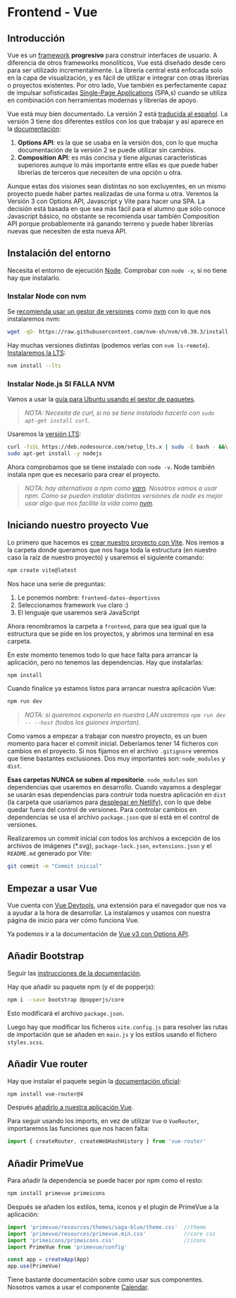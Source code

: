 # Frontend - Vue

## Introducción

Vue es un [framework](https://es.wikipedia.org/wiki/Framework_para_aplicaciones_web) **progresivo** para construir interfaces de usuario. A diferencia de otros frameworks monolíticos, Vue está diseñado desde cero para ser utilizado incrementalmente. La librería central está enfocada solo en la capa de visualización, y es fácil de utilizar e integrar con otras librerías o proyectos existentes. Por otro lado, Vue también es perfectamente capaz de impulsar sofisticadas [Single-Page Applications](https://developer.mozilla.org/en-US/docs/Glossary/SPA) (SPA,s) cuando se utiliza en combinación con herramientas modernas y librerías de apoyo.

Vue está muy bien documentado. La versión 2 está [traducida al español](https://es.vuejs.org/v2/guide/). La versión 3 tiene dos diferentes estilos con los que trabajar y así aparece en la [documentación](https://vuejs.org/guide/introduction.html):
1. **Options API**: es la que se usaba en la versión dos, con lo que mucha documentación de la versión 2 se puede utilizar sin cambios.
1. **Composition API**: es más concisa y tiene algunas características superiores aunque lo más importante entre ellas es que puede haber librerías de terceros que necesiten de una opción u otra.

Aunque estas dos visiones sean distintas no son excluyentes, en un mismo proyecto puede haber partes realizadas de una forma u otra. Veremos la Versión 3 con Options API, Javascript y Vite para hacer una SPA. La decisión está basada en que sea más fácil para el alumno que sólo conoce Javascript básico, no obstante se recomienda usar también Composition API porque probablemente irá ganando terreno y puede haber librerías nuevas que necesiten de esta nueva API.

## Instalación del entorno

Necesita el entorno de ejecución [Node](https://nodejs.org/es/). Comprobar con `node -v`, si no tiene hay que instalarlo.

### Instalar Node con nvm
Se [recomienda usar un gestor de versiones](https://docs.npmjs.com/downloading-and-installing-node-js-and-npm) como [nvm](https://github.com/nvm-sh/nvm) con lo que nos instalaremos nvm:
 ```bash
 wget -qO- https://raw.githubusercontent.com/nvm-sh/nvm/v0.39.3/install.sh | bash
 ```
Hay muchas versiones distintas (podemos verlas con `nvm ls-remote`). [Instalaremos la LTS](https://github.com/nvm-sh/nvm#long-term-support):
```bash
nvm install --lts
```

### Instalar Node.js **SI FALLA NVM**
Vamos a usar la [guía para Ubuntu usando el gestor de paquetes](https://nodejs.org/es/download/package-manager/#distribuciones-linux-basadas-en-debian-y-ubuntu-paquetes-enterprise-linux-fedora-y-snap).
> _NOTA: Necesita de curl, si no se tiene instalado hacerlo con `sudo apt-get install curl`._

Usaremos la [versión LTS](https://github.com/nodesource/distributions/blob/master/README.md#using-ubuntu-4):

```bash
curl -fsSL https://deb.nodesource.com/setup_lts.x | sudo -E bash - &&\
sudo apt-get install -y nodejs
```

Ahora comprobamos que se tiene instalado con `node -v`. Node también instala npm que es necesario para crear el proyecto.
> _NOTA: hay alternativas a npm como [yarn](https://yarnpkg.com/). Nosotros vamos a usar npm. Como se pueden instalar distintas versiones de node es mejor usar algo que nos facilite la vida como [nvm](https://docs.npmjs.com/downloading-and-installing-node-js-and-npm)._

## Iniciando nuestro proyecto Vue

Lo primero que hacemos es [crear nuestro proyecto con Vite](https://vitejs.dev/guide/#scaffolding-your-first-vite-project). Nos iremos a la carpeta donde queramos que nos haga toda la estructura (en nuestro caso la raíz de nuestro proyecto) y usaremos el siguiente comando:

```bash
npm create vite@latest
```

Nos hace una serie de preguntas:
1. Le ponemos nombre: `frontend-datos-deportivos`
1. Seleccionamos framework `Vue` claro :)
1. El lenguaje que usaremos será JavaScript

Ahora renombramos la carpeta a `frontend`, para que sea igual que la estructura que se pide en los proyectos, y abrimos una terminal en esa carpeta.

En este momento tenemos todo lo que hace falta para arrancar la aplicación, pero no tenemos las dependencias. Hay que instalarlas:

```bash
npm install
```

Cuando finalice ya estamos listos para arrancar nuestra aplicación Vue:
```bash
npm run dev
```
> _NOTA: si queremos exponerla en nuestra LAN usaremos `npm run dev -- --host` (todos los guiones importan)._

Como vamos a empezar a trabajar con nuestro proyecto, es un buen momento para hacer el commit inicial. Deberíamos tener 14 ficheros con cambios en el proyecto. Si nos fijamos en el archivo `.gitignore` veremos que tiene bastantes exclusiones. Dos muy importantes son: `node_modules` y `dist`.

**Esas carpetas NUNCA se suben al repositorio**. `node_modules` son dependencias que usaremos en desarrollo. Cuando vayamos a desplegar se usarán esas dependencias para contruir toda nuestra aplicación en `dist` (la carpeta que usaríamos para [desplegar en Netlify](https://www.youtube.com/watch?v=Qd9PhRKPhEs&list=PL_4GjXD29UltPeqCXVBOl32lWBt5QKf_j&index=8)), con lo que debe quedar fuera del control de versiones. Para controlar cambios en dependencias se usa el archivo `package.json` que sí está en el control de versiones.

Realizaremos un commit inicial con todos los archivos a excepción de los archivos de imágenes (*.svg), `package-lock.json`, `extensions.json` y el `README.md` generado por Vite:

```bash
git commit -m "Commit inicial"
```

## Empezar a usar Vue
Vue cuenta con [Vue Devtools](https://devtools.vuejs.org/), una extensión para el navegador que nos va a ayudar a la hora de desarrollar. La instalamos y usamos con nuestra página de inicio para ver cómo funciona Vue.

Ya podemos ir a la documentación de [Vue v3 con Options API](https://vuejs.org/guide/introduction.html#what-is-vue).

## Añadir Bootstrap

Seguir las [instrucciones de la documentación](https://getbootstrap.com/docs/5.3/getting-started/vite/).

Hay que añadir su paquete npm (y el de popperjs):
```bash
npm i --save bootstrap @popperjs/core
```

Esto modificará el archivo `package.json`.

Luego hay que modificar los ficheros `vite.config.js` para resolver las rutas de importación que se añaden en `main.js` y los estilos usando el fichero `styles.scss`.

## Añadir Vue router

Hay que instalar el paquete según la [documentación oficial](https://router.vuejs.org/installation.html):

```bash
npm install vue-router@4
```

Después [añadirlo a nuestra aplicación Vue](https://router.vuejs.org/guide/).

Para seguir usando los imports, en vez de utilizar `Vue` o `VueRouter`, importaremos las funciones que nos hacen falta:

```js
import { createRouter, createWebHashHistory } from 'vue-router'
```

## Añadir PrimeVue

Para añadir la dependencia se puede hacer por npm como el resto:

```bash
npm install primevue primeicons
```

Después se añaden los estilos, tema, iconos y el plugin de PrimeVue a la aplicación:
```js
import 'primevue/resources/themes/saga-blue/theme.css'  //theme
import 'primevue/resources/primevue.min.css'            //core css
import 'primeicons/primeicons.css'                      //icons
import PrimeVue from 'primevue/config'

const app = createApp(App)
app.use(PrimeVue)
```

Tiene bastante documentación sobre como usar sus componentes. Nosotros vamos a usar el componente [Calendar](https://primevue.org/calendar/).